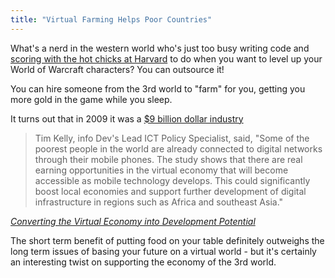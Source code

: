 ```yaml
---
title: "Virtual Farming Helps Poor Countries"
---
```

<p>What's a nerd in the western world who's just too busy writing code and <a href="https://www.thesocialnetwork-movie.com/">scoring with the hot chicks at Harvard</a> to do when you want to level up your World of Warcraft characters? You can outsource it!</p>
<p>You can hire someone from the 3rd world to "farm" for you, getting you more gold in the game while you sleep.</p>
<p>It turns out that in 2009 it was a <a href="https://www.boingboing.net/2011/04/07/world-bank-gold-farm.html">$9 billion dollar industry</a></p>
<blockquote><p>Tim Kelly, info Dev's Lead ICT Policy Specialist, said, "Some of the poorest people in the world are already connected to digital networks through their mobile phones. The study shows that there are real earning opportunities in the virtual economy that will become accessible as mobile technology develops. This could significantly boost local economies and support further development of digital infrastructure in regions such as Africa and southeast Asia."</p></blockquote>
<p><em><a href="https://www.infodev.org/en/Publication.1056.html">Converting the Virtual Economy into Development Potential</a></em></p>
<p>The short term benefit of putting food on your table definitely outweighs the long term issues of basing your future on a virtual world - but it's certainly an interesting twist on supporting the economy of the 3rd world.</p>
